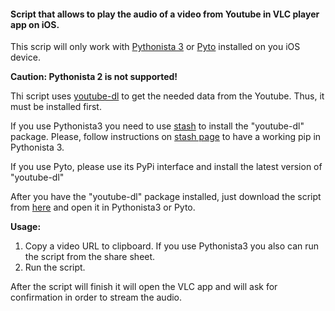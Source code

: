 #### Script that allows to play the audio of a video from Youtube in VLC player app on iOS.
This scrip will only work with [Pythonista 3](http://omz-software.com/pythonista/) or [Pyto](https://pyto.app
) installed on you iOS device.

**Caution: Pythonista 2 is not supported!**

Thi script uses [youtube-dl](https://ytdl-org.github.io/youtube-dl/index.html) to get the needed data from the Youtube.
Thus, it must be installed first.

If you use Pythonista3 you need to use [stash](https://github.com/ywangd/stash) to install the "youtube-dl" package.
Please, follow instructions on [stash page](https://github.com/ywangd/stash) to have a working pip in
Pythonista 3. 
 
If you use Pyto, please use its PyPi interface and install the latest version of "youtube-dl"

After you have the "youtube-dl" package installed, just download the script from [here](https://foo_change_me) and
 open it in Pythonista3 or Pyto.

**Usage:**
1. Copy a video URL to clipboard. If you use Pythonista3 you also can run the script from the share sheet.
2. Run the script.

After the script will finish it will open the VLC app and will ask for confirmation in order to stream the audio.